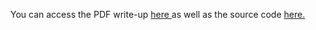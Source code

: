 You can access the PDF write-up <a href="https://pascalemp.github.io/CBIR-siamese-cnn/pdf/cbir.pdf" target="_blank">here </a> as well as the source code <a href="https://pascalemp.github.io/CBIR-siamese-cnn/code/" target="_blank">here.</a>
